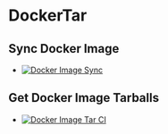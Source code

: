 # DockerTar

## Sync Docker Image
- [![Docker Image Sync](https://github.com/Yinr/DockerTar/actions/workflows/docker-image-sync.yml/badge.svg)](https://github.com/Yinr/DockerTar/actions/workflows/docker-image-sync.yml)

## Get Docker Image Tarballs
- [![Docker Image Tar CI](https://github.com/Yinr/DockerTar/actions/workflows/docker-image-tar.yml/badge.svg)](https://github.com/Yinr/DockerTar/actions/workflows/docker-image-tar.yml)
